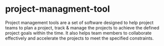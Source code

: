 # project-managment-tool
Project management tools are a set of software designed to help project teams to plan a project, track &amp; manage the projects to achieve the defined project goals within the time. It also helps team members to collaborate effectively and accelerate the projects to meet the specified constraints.

